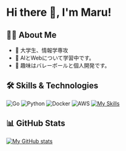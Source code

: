 # Hi there 👋, I'm Maru!

## 👨‍💻 About Me
- 🏢 大学生、情報学専攻
- 🌱 AIとWebについて学習中です。
- 💬 趣味はバレーボールと個人開発です。

## 🛠️ Skills & Technologies

![Go](https://img.shields.io/badge/go-%2300ADD8.svg?style=for-the-badge&logo=go&logoColor=white)
![Python](https://img.shields.io/badge/python-3670A0?style=for-the-badge&logo=python&logoColor=ffdd54)
![Docker](https://img.shields.io/badge/docker-%230db7ed.svg?style=for-the-badge&logo=docker&logoColor=white)
![AWS](https://img.shields.io/badge/AWS-%23FF9900.svg?style=for-the-badge&logo=amazon-aws&logoColor=white)
[![My Skills](https://skillicons.dev/icons?i=js,html,css,wasm)](https://skillicons.dev)

## 📊 GitHub Stats

[![My GitHub stats](https://github-readme-stats.vercel.app/api?username=sushimaru2006&show_icons=true&theme=radical)](https://github.com/anuraghazra/github-readme-stats)
